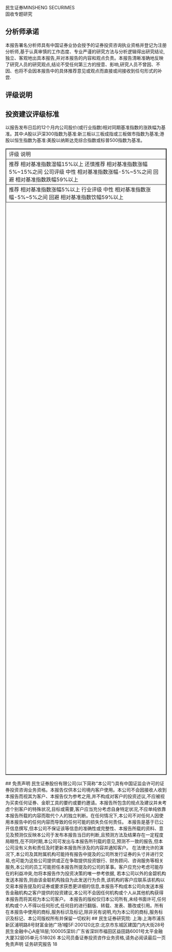 民生证券MINSHENG SECURIMES  
固收专题研究  
## 分析师承诺  
本报告署名分析师具有中国证券业协会授予的证券投资咨询执业资格并登记为注册分析师,基于认真审慎的工作态度、专业严谨的研究方法与分析逻辑得出研究结论,独立、客观地出具本报告,并对本报告的内容和观点负责。本报告清晰准确地反映了研究人员的研究观点,结论不受任何第三方的授意、影响,研究人员不曾因、不因、也将不会因本报告中的具体推荐意见或观点而直接或间接收到任句形式的补尝.  
## 评级说明  
## 投资建议评级标准  
以报告发布日后的12个月内公司股价(或行业指数)相对同期基准指数的涨跌幅为基准。其中:A股以沪深300指数为基准:新三板以三板成指或三板做市指数为基准;港股以恒生指数为基准:美股以纳斯达克综合指数或标普500指数为基准。  
<table border = "2" width="50%" height="50%"><tr><td>评级 说明</td></tr><tr><td>推荐 相对基准指数湿幅15%以上 还慎推荐 相对基准指数涨幅5%~15%之间 公司评级 中性 相对基准指数涨幅-5%~5%之间 回避 相对基准指数跌幅59%以上</td></tr><tr><td>推荐 相对基准指数涨幅5%以上 行业评级 中性 相对基准指数涨幅-5%~5%之间 回避 相对基准指数饮幅59%以上</td></tr></table>  
## 免责声明  
民生证券股份有限公司(以下简称“本公司”)具有中国证监会许可的证券投资咨询业务资格。本报告仅供本公司境内客户使用。本公司不会因接收人收到本报告而视其为客户、本报告仅为参考之用,并不构成对客户的投资述议,不应被视为买卖任何证券、金职工具的要约或要约邀请。本报告所包含的规点及建议并未考虑个别客户的特殊状况,目标或需要,客户应当充分考虑自身特定状况,不应单纯依靠本报告所载的内容而取代个人的独立判断。在任何情况下,本公司不对任何人因使用本报告中的任何内容而导致的任何可能的损失负任何责任。  
本报告是基于已公开信息撰写,但本公司不保证该等信息的准确性或完整性、本报告所载的资料、意见及预测仅反映本公司于发布本报告当日的判断,且预测方法及结果存在一定程度局眼性,在不同时期,本公司可发出与本报告所刊载的意见,预测不一致的报告,但本公司没有义务和责任及时更新本报告所涉及的内容并通知客户。  
在法律允许的演况下,本公司及其附属机构可能持有报告中提及的公司所发行证券的头寸并进行交易,也可能为这些公司提供或正在争取提供投资银行、财务顾问、咨询服务等相关服务,本公司的员工可能担任本报告所提及的公司的革事。客户应充分考虑可能存在的利益冲突,勿将本报告作为投资决策的唯一参考依据,  
若本公司以外的金碧机构发送本报告,则由该金聪机构独自为此发送行为负责,该机构的客户应联系该机构以交易本报告提及的证券或要求获悉更详细的信息,本报告不构成本公司向发送本报告金融机构之客户提供的投资建议,本公司不会因任何机构或个人从其他机构获得本报告而将其视为本公司客户。  
本报告的版权仅归本公司所有,未经书面许可,任何机构或个人不得以任何形式,任何目的进行翻版、转载、发表、篡改或引用。所有在本报告中使用的商标,服务标识及标记,除非另有说明,均为本公司的商标,服务标识及标记、本公司版权所有并保留一切权利  
## 民生证券研究院:  
上海:上海市浦东新区浦明路8号财富金驰广场1幢5F:200120北京:北京市东城区建国门内大街28号民生金融中心A座18层;100005深圳:广东省深圳市福田区益田路6001号太平金融大厦32层05单元:518026  
本公司员备证券投资咨作业务资格,请务必阅读最后一页免责声明  
证务研究报告  
18  

